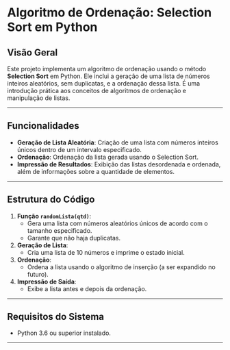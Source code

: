 # Algoritmo de Ordenação: Selection Sort em Python

## Visão Geral
Este projeto implementa um algoritmo de ordenação usando o método **Selection Sort** em Python. Ele inclui a geração de uma lista de números inteiros aleatórios, sem duplicatas, e a ordenação dessa lista. É uma introdução prática aos conceitos de algoritmos de ordenação e manipulação de listas.

---

## Funcionalidades
- **Geração de Lista Aleatória**: Criação de uma lista com números inteiros únicos dentro de um intervalo especificado.
- **Ordenação**: Ordenação da lista gerada usando o Selection Sort.
- **Impressão de Resultados**: Exibição das listas desordenada e ordenada, além de informações sobre a quantidade de elementos.

---

## Estrutura do Código
1. **Função `randomLista(qtd)`**:
   - Gera uma lista com números aleatórios únicos de acordo com o tamanho especificado.
   - Garante que não haja duplicatas.
2. **Geração de Lista**:
   - Cria uma lista de 10 números e imprime o estado inicial.
3. **Ordenação**:
   - Ordena a lista usando o algoritmo de inserção (a ser expandido no futuro).
4. **Impressão de Saída**:
   - Exibe a lista antes e depois da ordenação.

---

## Requisitos do Sistema
- Python 3.6 ou superior instalado.

---


